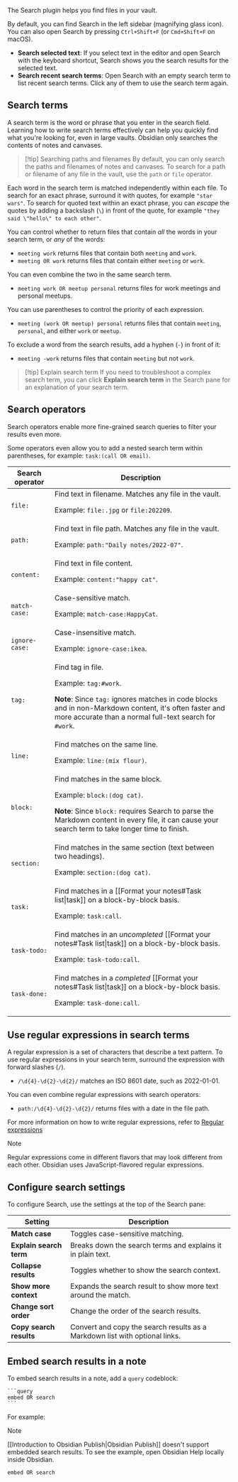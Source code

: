 The Search plugin helps you find files in your vault.

By default, you can find Search in the left sidebar (magnifying glass icon). You can also open Search by pressing `Ctrl+Shift+F` (or `Cmd+Shift+F` on macOS).

- **Search selected text**: If you select text in the editor and open Search with the keyboard shortcut, Search shows you the search results for the selected text.
- **Search recent search terms**: Open Search with an empty search term to list recent search terms. Click any of them to use the search term again.

## Search terms

A search term is the word or phrase that you enter in the search field. Learning how to write search terms effectively can help you quickly find what you're looking for, even in large vaults. Obsidian only searches the contents of notes and canvases.

> [!tip] Searching paths and filenames
> By default, you can only search the paths and filenames of notes and canvases. To search for a path or filename of any file in the vault, use the `path` or `file` operator.

Each word in the search term is matched independently within each file. To search for an exact phrase, surround it with quotes, for example `"star wars"`. To search for quoted text within an exact phrase, you can _escape_ the quotes by adding a backslash (`\`) in front of the quote, for example `"they said \"hello\" to each other"`.

You can control whether to return files that contain _all_ the words in your search term, or _any_ of the words:

- `meeting work` returns files that contain both `meeting` and `work`.
- `meeting OR work` returns files that contain either `meeting` or `work`.

You can even combine the two in the same search term.

- `meeting work OR meetup personal` returns files for work meetings and personal meetups.

You can use parentheses to control the priority of each expression.

- `meeting (work OR meetup) personal` returns files that contain `meeting`, `personal`, and either `work` or `meetup`.

To exclude a word from the search results, add a hyphen (`-`) in front of it:

- `meeting -work` returns files that contain `meeting` but not `work`.

> [!tip] Explain search term
> If you need to troubleshoot a complex search term, you can click **Explain search term** in the Search pane for an explanation of your search term.

## Search operators

Search operators enable more fine-grained search queries to filter your results even more.

Some operators even allow you to add a nested search term within parentheses, for example: `task:(call OR email)`.

| Search operator | Description                                                                                                                                                                                                          |
|-----------------|----------------------------------------------------------------------------------------------------------------------------------------------------------------------------------------------------------------------|
| `file:`         | Find text in filename. Matches any file in the vault.<p/>Example: `file:.jpg` or `file:202209`.                                                                                                                                                     |
| `path:`         | Find text in file path. Matches any file in the vault.<p/>Example: `path:"Daily notes/2022-07"`.                                                                                                                                                    |
| `content:`      | Find text in file content.<p/>Example: `content:"happy cat"`.                                                                                                                                                        |
| `match-case:`   | Case-sensitive match.<p/>Example: `match-case:HappyCat`.                                                                                                                                                             |
| `ignore-case:`  | Case-insensitive match.<p/>Example: `ignore-case:ikea`.                                                                                                                                                              |
| `tag:`          | Find tag in file.<p/>Example: `tag:#work`.<p/>**Note**: Since `tag:` ignores matches in code blocks and in non-Markdown content, it's often faster and more accurate than a normal full-text search for `#work`.     |
| `line:`         | Find matches on the same line.<p/>Example: `line:(mix flour)`.                                                                                                                                                       |
| `block:`        | Find matches in the same block.<p/>Example: `block:(dog cat)`.<p/>**Note**: Since `block:` requires Search to parse the Markdown content in every file, it can cause your search term to take longer time to finish. |
| `section:`      | Find matches in the same section (text between two headings).<p/>Example: `section:(dog cat)`.                                                                                                                         |
| `task:`         | Find matches in a [[Format your notes#Task list\|task]] on a block-by-block basis.<p/>Example: `task:call`.                                                                                                          |
| `task-todo:`    | Find matches in an *uncompleted* [[Format your notes#Task list\|task]] on a block-by-block basis.<p/>Example: `task-todo:call`.                                                                                      |
| `task-done:`    | Find matches in a *completed* [[Format your notes#Task list\|task]] on a block-by-block basis.<p/>Example: `task-done:call`.                                                                                         |

## Use regular expressions in search terms

A regular expression is a set of characters that describe a text pattern. To use regular expressions in your search term, surround the expression with forward slashes (`/`).

- `/\d{4}-\d{2}-\d{2}/` matches an ISO 8601 date, such as 2022-01-01.

You can even combine regular expressions with search operators:

- `path:/\d{4}-\d{2}-\d{2}/` returns files with a date in the file path.

For more information on how to write regular expressions, refer to [Regular expressions](https://developer.mozilla.org/en-US/docs/Web/JavaScript/Guide/Regular_Expressions)

> [!note]
> Regular expressions come in different flavors that may look different from each other. Obsidian uses JavaScript-flavored regular expressions.

## Configure search settings

To configure Search, use the settings at the top of the Search pane:

| Setting                 | Description                                                                 |
|-------------------------|-----------------------------------------------------------------------------|
| **Match case**          | Toggles case-sensitive matching.                                            |
| **Explain search term** | Breaks down the search terms and explains it in plain text.                 |
| **Collapse results**    | Toggles whether to show the search context.                                 |
| **Show more context**   | Expands the search result to show more text around the match.               |
| **Change sort order**   | Change the order of the search results.                                     |
| **Copy search results** | Convert and copy the search results as a Markdown list with optional links. |

## Embed search results in a note

To embed search results in a note, add a `query` codeblock:

<pre><code>```query
embed OR search
```</code></pre>

For example:

> [!note]
> [[Introduction to Obsidian Publish|Obsidian Publish]] doesn't support embedded search results. To see the example, open Obsidian Help locally inside Obsidian.

```query
embed OR search
```
